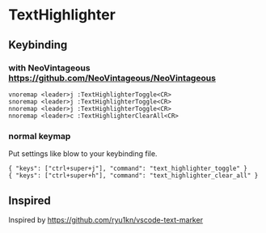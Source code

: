 # TextHighlighter

## Keybinding

### with NeoVintageous https://github.com/NeoVintageous/NeoVintageous

```
vnoremap <leader>j :TextHighlighterToggle<CR>
snoremap <leader>j :TextHighlighterToggle<CR>
nnoremap <leader>j :TextHighlighterToggle<CR>
nnoremap <leader>c :TextHighlighterClearAll<CR>
```

### normal keymap

Put settings like blow to your keybinding file.

```
{ "keys": ["ctrl+super+j"], "command": "text_highlighter_toggle" }
{ "keys": ["ctrl+super+h"], "command": "text_highlighter_clear_all" }
```

## Inspired

Inspired by https://github.com/ryu1kn/vscode-text-marker
